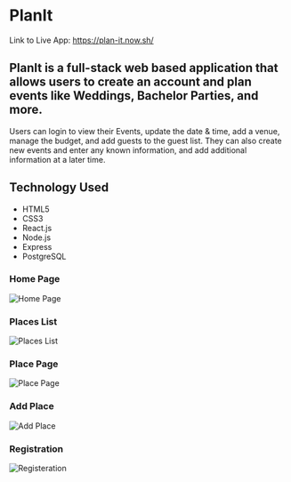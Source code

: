 # PlanIt

Link to Live App: https://plan-it.now.sh/

## PlanIt is a full-stack web based application that allows users to create an account and plan events like Weddings, Bachelor Parties, and more. 

 Users can login to view their Events, update the date & time, add a venue, manage the budget, and add guests to the guest list. They can also create new events and enter any known information, and add additional information at a later time. 

 ## Technology Used
 <ul>
    <li>HTML5</li>
    <li>CSS3</li>
    <li>React.js</li>
    <li>Node.js</li>
    <li>Express</li>
    <li>PostgreSQL</li>
 </ul>

 ### Home Page
 ![Home Page](./src/images/home-page.png)

 ### Places List
 ![Places List](./src/images/places-list.png)

 ### Place Page
 ![Place Page](./src/images/place-page.png)

 ### Add Place
 ![Add Place](./src/images/add-place.png)

 ### Registration
 ![Registeration](./src/images/register.png)